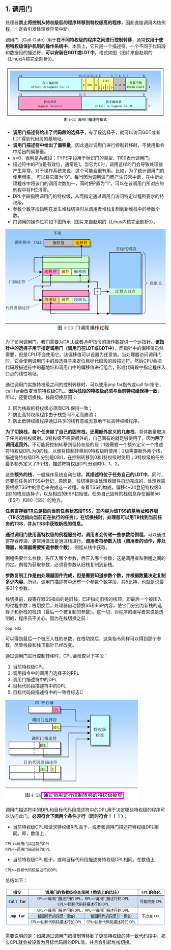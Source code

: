## 1. 调用门

处理器**禁止将控制从特权级低的程序转移到特权级高的程序**，因此直接调用内核例程，一定会引发处理器异常中断。

调用门（Call-Gate）用于**在不同特权级的程序之间进行控制转移**，通常**仅用于使用特权级保护机制的操作系统中**。本质上，它只是一个描述符，一个不同于代码段和数据段的描述符，**可以安装在GDT或LDT中**。格式如图（图片来自赵炯的《Linux内核完全剖析》）。

![config](images/9.png)

- **调用门描述符给出了代码段的选择子**，有了段选择子，就可以访问GDT或者LDT得到代码段的基地址。
- **调用门描述符中给出了偏移量**，因此通过调用门进行控制转移时，不使用指令中给出的偏移量。
- s=0，表明是系统段；TYPE字段用于标识门的类型，1100表示调用门。
- 描述符中的P位是有效位，通常是1。当它为0时，调用这样的门会导致处理器产生异常。对于操作系统来说，这个可能会很有用。比如，为了统计调用门的使用频率， 可以将它置为“0”。每当因为调用该门而产生异常中断，在中断处理程序中将该门的调用次数加一，同时把P置为“1”。可以在该调用门所对应的例程中将P位清零。
- DPL字段指明调用门的特权级，从而指定通过调用门访问特定过程所要求的特权级。
- 参数个数字段指明在发生堆栈切换时从调用者堆栈复制到新堆栈中的参数个数。
- 门调用的操作过程如下图所示（图片来自赵炯的《Linux内核完全剖析》）。

![config](images/10.png)

为了访问调用门，我们需要为CALL或者JMP指令的操作数提供一个远指针。**该指针中的选择子用于指定调用门（调用门在LDT或GDT中）**，而指针中的偏移值虽然需要，但是CPU不会使用它。该偏移值可以设置为任意值。当处理器访问调用门时，它会使用调用门中的段选择子来定位目标代码段的段描述符。然后CPU会把代码段描述符中的基地址和调用门中的偏移值进行组合，形成代码段中指定程序入口点的线性地址。

通过调用门实施特权级之间的控制转移时，可以使用jmp far指令或call far指令，call far会改变当前特权级CPL。**因为栈段的特权级必须与当前特权级保持一致**，所以，还要切换栈。栈段切换原因：

1. 因为栈段的特权级必须同CPL保持一致； 
2. 防止高特权级程序由于栈空间不足而崩溃； 
3. 防止低特权级程序通过共享的栈有意或无意地干扰高特权级程序。

**为了切换栈，每个任务除了自己的固有栈，还需额外定义的几套栈**，具体数量取决于任务的特权级别。0特权级不需要额外的，自己固有的就足够使用了，因为**除了调用返回外**，不可能将控制转移到低特权级的段；1级需要一个额外定义一个描述符特权级DPL为0的栈，以便将控制转移到0特权级时使用；2级需要额外两个栈，描述符特权级DPL分别是0和1，在控制转移到0和1特权级时使用；3特权级的任务最多额外定义了3个栈，描述符特权级DPL分别时0、1、2。

这些**额外的栈**，一般操作系统自动创建。**其描述符位于任务自己的LDT中**。同时，还要在任务的TSS中登记，原因是，栈切换是由处理器固件自动完成的，处理器需要根据TSS中的信息来完成这一过程。查看TSS的构成，偏移4~24登记特权级0到2的栈段选择子，以及相应的ESP初始值。任务自己固有的栈信息存在偏移56（ESP）和80（SS）的地方。

**任务寄存器TR总是指向当前任务状态段TSS，其内容为该TSS的基地址和界限（TR永远指向当前正在执行的任务）。在切换栈时，处理器可以用TR找到当前任务的TSS，并从TSS中获取新栈的信息。**

**通过调用门使用高特权级的例程服务时，调用者会传递一些参数给例程**。可以通过寄存器传递，更常用做法是通过栈进行。**调用者将参数入栈（调用者的动作，非处理器，处理器需要知道参数个数）**，例程从栈中获取。

例程需要什么参数，先压入哪个参数，后压入哪个参数，这是调用者和例程之间的约定。例程为获取参数，必须将参数从旧栈复制到新栈。

**参数复制工作是由处理器固件完成，但是需要知道参数个数，并根据数量决定复制多少内容**。所以，调用门描述符中还有一个参数个数字段，共5比特，也就是说最多31个参数。

栈切换前，段寄存器SS指向的是旧栈，ESP指向旧栈的栈顶，即最后一个被压入的过程参数；栈切换后，处理器自动替换SS和ESP内容，使它们分别为新栈的选择子和新栈的栈顶（最后一个被复制的参数）。这一切，对程序的编写者来说是透明的，程序员不关心。因为在栈切换之前：

```
pop edx
```

可以得到最后一个被压入栈的参数，在栈切换后，这条指令同样可以得到那个参数，尽管栈段和栈顶指针已经改变。

通过调用门进行控制转移时，CPU会检查以下字段： 

1. 当前特权级CPL 
2. 调用指令中的调用门选择子的RPL 
3. 调用门描述符中的DPL 
4. 目标代码段描述符中的DPL 
5. 目标代码段描述符中的一致性标志C

![config](images/12.png)

调用门描述符中的DPL和目标代码段描述符中的DPL用于决定哪些特权级的程序可以访问此门。**必须符合下面两个条件才行（同时符合！！！）**：

- 当前特权级CPL和请求特权级RPL高于，或者和调用门描述符特权级DPL相同。即，数值上，
 
```
CPL<=调用门描述符的DPL
RPL<=调用门描述符的DPL
```

- 当前特权级CPL低于，或和目标代码段描述符特权级DPL相同。在数值上

```
CPL>=目标代码段描述符的DPL
```

总结如下：

![config](images/11.png)

需要说明的是：如果通过调用门把控制转移到了更高特权级的非一致代码段中，那么CPL就会被设置为目标代码段的DPL值，并且会引起堆栈切换。

